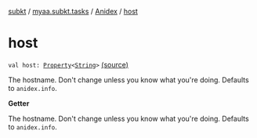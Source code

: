 [subkt](../../index.md) / [myaa.subkt.tasks](../index.md) / [Anidex](index.md) / [host](./host.md)

# host

`val host: `[`Property`](https://docs.gradle.org/current/javadoc/org/gradle/api/provider/Property.html)`<`[`String`](https://kotlinlang.org/api/latest/jvm/stdlib/kotlin/-string/index.html)`>` [(source)](https://github.com/Myaamori/SubKt/blob/0.1.10/src/main/kotlin/myaa/subkt/tasks/tasks.kt#L1109)

The hostname. Don't change unless you know what you're doing.
Defaults to `anidex.info`.

**Getter**

The hostname. Don't change unless you know what you're doing.
Defaults to `anidex.info`.

